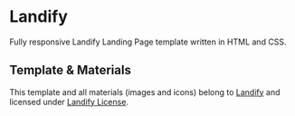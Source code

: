 # Landify

Fully responsive Landify Landing Page template written in HTML and CSS.

## Template & Materials

This template and all materials (images and icons) belong to [Landify](https://landify.design/) and licensed under [Landify License](https://landify.design/license).
